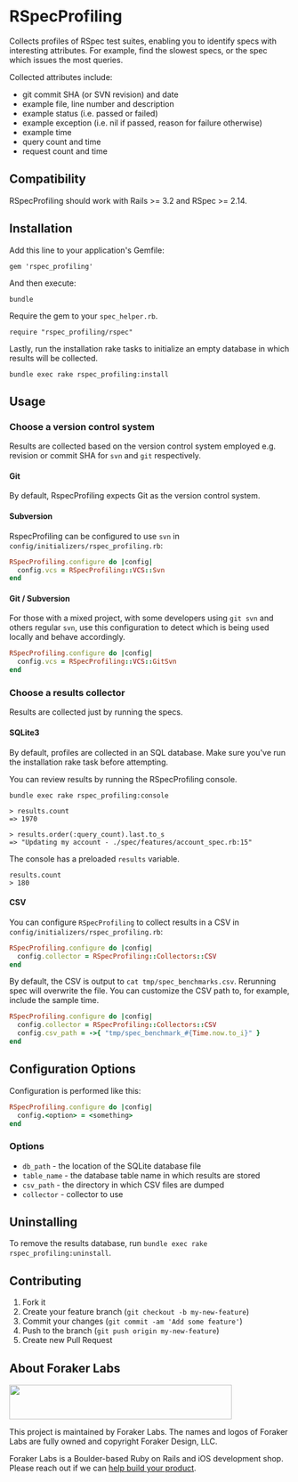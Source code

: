 # RSpecProfiling

Collects profiles of RSpec test suites, enabling you to identify specs
with interesting attributes. For example, find the slowest specs, or the
spec which issues the most queries.

Collected attributes include:
- git commit SHA (or SVN revision) and date
- example file, line number and description
- example status (i.e. passed or failed)
- example exception (i.e. nil if passed, reason for failure otherwise)
- example time
- query count and time
- request count and time

## Compatibility

RSpecProfiling should work with Rails >= 3.2 and RSpec >= 2.14.

## Installation

Add this line to your application's Gemfile:

```
gem 'rspec_profiling'
```

And then execute:

```
bundle
```

Require the gem to your `spec_helper.rb`.

```
require "rspec_profiling/rspec"
```

Lastly, run the installation rake tasks to initialize an empty database in
which results will be collected.

```
bundle exec rake rspec_profiling:install
```

## Usage

### Choose a version control system

Results are collected based on the version control system employed e.g. revision or commit SHA for `svn` and `git` respectively.

#### Git

By default, RspecProfiling expects Git as the version control system.

#### Subversion

RspecProfiling can be configured to use `svn` in `config/initializers/rspec_profiling.rb`:

```Ruby
RSpecProfiling.configure do |config|
  config.vcs = RSpecProfiling::VCS::Svn
end
```

#### Git / Subversion

For those with a mixed project, with some developers using `git svn` and others regular `svn`, use this configuration to detect which is being used locally and behave accordingly.

```Ruby
RSpecProfiling.configure do |config|
  config.vcs = RSpecProfiling::VCS::GitSvn
end
```

### Choose a results collector

Results are collected just by running the specs.

#### SQLite3

By default, profiles are collected in an SQL database. Make sure you've
run the installation rake task before attempting.

You can review results by running the RSpecProfiling console.

```
bundle exec rake rspec_profiling:console

> results.count
=> 1970

> results.order(:query_count).last.to_s
=> "Updating my account - ./spec/features/account_spec.rb:15"
```

The console has a preloaded `results` variable.

```
results.count
> 180
```

#### CSV

You can configure `RSpecProfiling` to collect results in a CSV in `config/initializers/rspec_profiling.rb`:

```Ruby
RSpecProfiling.configure do |config|
  config.collector = RSpecProfiling::Collectors::CSV
end
```

By default, the CSV is output to `cat tmp/spec_benchmarks.csv`.
Rerunning spec will overwrite the file. You can customize the CSV path
to, for example, include the sample time.

```Ruby
RSpecProfiling.configure do |config|
  config.collector = RSpecProfiling::Collectors::CSV
  config.csv_path = ->{ "tmp/spec_benchmark_#{Time.now.to_i}" }
end
```

## Configuration Options

Configuration is performed like this:

```Ruby
RSpecProfiling.configure do |config|
  config.<option> = <something>
end
```

### Options

- `db_path` - the location of the SQLite database file
- `table_name` - the database table name in which results are stored
- `csv_path` - the directory in which CSV files are dumped
- `collector` - collector to use

## Uninstalling

To remove the results database, run `bundle exec rake rspec_profiling:uninstall`.

## Contributing

1. Fork it
2. Create your feature branch (`git checkout -b my-new-feature`)
3. Commit your changes (`git commit -am 'Add some feature'`)
4. Push to the branch (`git push origin my-new-feature`)
5. Create new Pull Request

## About Foraker Labs

<img src="http://assets.foraker.com/foraker_logo.png" width="400" height="62">

This project is maintained by Foraker Labs. The names and logos of Foraker Labs are fully owned and copyright Foraker Design, LLC.

Foraker Labs is a Boulder-based Ruby on Rails and iOS development shop. Please reach out if we can [help build your product](http://www.foraker.com).
